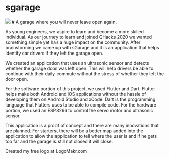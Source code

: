 # sgarage
<image src="https://i.imgur.com/wGgEUxF.png" />
# A garage where you will never leave open again.

As young engineers, we aspire to learn and become a more skilled individual. As our journey to learn and joined QHacks 2020 we wanted something simple yet has a huge impact on the community. After brainstorming we came up with sGarage and it is an application that helps identify car drivers if they left the garage open.

We created an application that uses an ultrasonic sensor and detects whether the garage door was left open. This will help drivers be able to continue with their daily commute without the stress of whether they left the door open.

For the software portion of this project, we used Flutter and Dart. Flutter helps make both Android and iOS applications without the hassle of developing them on Android Studio and xCode. Dart is the programming language that Flutters uses to be able to compile code. For the hardware portion, we used an ESP8266 to control the servo motor and ultrasonic sensor.

This application is a proof of concept and there are many innovations that are planned. For starters, there will be a better map added into the application to allow the application to tell where the user is and if he gets too far and the garage is still not closed it will close.


Created my free logo at LogoMakr.com
